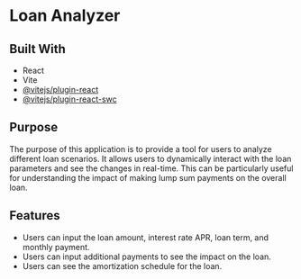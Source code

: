 
# Loan Analyzer

## Built With

- React
- Vite
- [@vitejs/plugin-react](https://github.com/vitejs/vite-plugin-react/blob/main/packages/plugin-react/README.md)
- [@vitejs/plugin-react-swc](https://github.com/vitejs/vite-plugin-react-swc)

## Purpose

The purpose of this application is to provide a tool for users to analyze different loan scenarios. It allows users to dynamically interact with the loan parameters and see the changes in real-time. This can be particularly useful for understanding the impact of making lump sum payments on the overall loan.


## Features

- Users can input the loan amount, interest rate APR, loan term, and monthly payment.
- Users can input additional payments to see the impact on the loan.
- Users can see the amortization schedule for the loan.